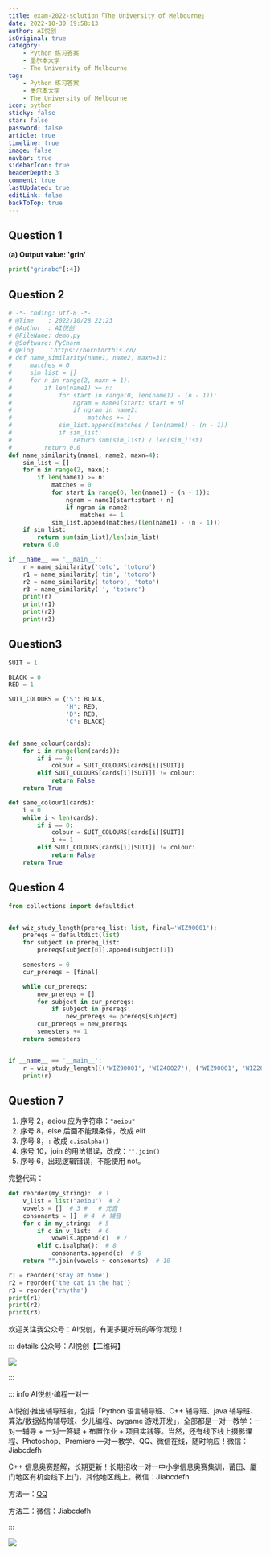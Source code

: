 ```yaml
---
title: exam-2022-solution「The University of Melbourne」
date: 2022-10-30 19:58:13
author: AI悦创
isOriginal: true
category: 
    - Python 练习答案
    - 墨尔本大学
    - The University of Melbourne
tag:
    - Python 练习答案
    - 墨尔本大学
    - The University of Melbourne
icon: python
sticky: false
star: false
password: false
article: true
timeline: true
image: false
navbar: true
sidebarIcon: true
headerDepth: 3
comment: true
lastUpdated: true
editLink: false
backToTop: true
---
```


## Question 1

**(a) Output value: 'grin'**

```python
print("grinabc"[:4])
```



## Question 2

```python
# -*- coding: utf-8 -*-
# @Time    : 2022/10/28 22:23
# @Author  : AI悦创
# @FileName: demo.py
# @Software: PyCharm
# @Blog    ：https://bornforthis.cn/
# def name_similarity(name1, name2, maxn=3):
#     matches = 0
#     sim_list = []
#     for n in range(2, maxn + 1):
#         if len(name1) >= n:
#             for start in range(0, len(name1) - (n - 1)):
#                 ngram = name1[start: start + n]
#                 if ngram in name2:
#                     matches += 1
#             sim_list.append(matches / len(name1) - (n - 1))
#             if sim_list:
#                 return sum(sim_list) / len(sim_list)
#         return 0.0
def name_similarity(name1, name2, maxn=4):
    sim_list = []
    for n in range(2, maxn):
        if len(name1) >= n:
            matches = 0
            for start in range(0, len(name1) - (n - 1)):
                ngram = name1[start:start + n]
                if ngram in name2:
                    matches += 1
            sim_list.append(matches/(len(name1) - (n - 1)))
    if sim_list:
        return sum(sim_list)/len(sim_list)
    return 0.0

if __name__ == '__main__':
    r = name_similarity('toto', 'totoro')
    r1 = name_similarity('tim', 'totoro')
    r2 = name_similarity('totoro', 'toto')
    r3 = name_similarity('', 'totoro')
    print(r)
    print(r1)
    print(r2)
    print(r3)
```

## Question3

```python
SUIT = 1

BLACK = 0
RED = 1

SUIT_COLOURS = {'S': BLACK,
                'H': RED,
                'D': RED,
                'C': BLACK}


def same_colour(cards):
    for i in range(len(cards)):
        if i == 0:
            colour = SUIT_COLOURS[cards[i][SUIT]]
        elif SUIT_COLOURS[cards[i][SUIT]] != colour:
            return False
    return True

def same_colour1(cards):
    i = 0
    while i < len(cards):
        if i == 0:
            colour = SUIT_COLOURS[cards[i][SUIT]]
            i += 1
        elif SUIT_COLOURS[cards[i][SUIT]] != colour:
            return False
    return True
```

## Question 4

```python
from collections import defaultdict


def wiz_study_length(prereq_list: list, final='WIZ90001'):
    prereqs = defaultdict(list)
    for subject in prereq_list:
        prereqs[subject[0]].append(subject[1])

    semesters = 0
    cur_prereqs = [final]

    while cur_prereqs:
        new_prereqs = []
        for subject in cur_prereqs:
            if subject in prereqs:
                new_prereqs += prereqs[subject]
        cur_prereqs = new_prereqs
        semesters += 1
    return semesters


if __name__ == '__main__':
    r = wiz_study_length([('WIZ90001', 'WIZ40027'), ('WIZ90001', 'WIZ20003')])
    print(r)
```



## Question 7

1. 序号 2，aeiou 应为字符串：`"aeiou"`
2. 序号 8，else 后面不能跟条件，改成 elif
3. 序号 8，`:` 改成 `c.isalpha()`
4. 序号 10，join 的用法错误，改成：`"".join()`
5. 序号 6，出现逻辑错误，不能使用 not。

完整代码：

```python
def reorder(my_string):  # 1
    v_list = list("aeiou")  # 2
    vowels = []  # 3 #   # 元音
    consonants = []  # 4  # 辅音
    for c in my_string:  # 5
        if c in v_list:  # 6
            vowels.append(c)  # 7
        elif c.isalpha():  # 8
            consonants.append(c)  # 9
    return "".join(vowels + consonants)  # 10

r1 = reorder('stay at home')
r2 = reorder('the cat in the hat')
r3 = reorder('rhythm')
print(r1)
print(r2)
print(r3)
```





欢迎关注我公众号：AI悦创，有更多更好玩的等你发现！

::: details 公众号：AI悦创【二维码】

![](/gzh.jpg)

:::

::: info AI悦创·编程一对一

AI悦创·推出辅导班啦，包括「Python 语言辅导班、C++ 辅导班、java 辅导班、算法/数据结构辅导班、少儿编程、pygame 游戏开发」，全部都是一对一教学：一对一辅导 + 一对一答疑 + 布置作业 + 项目实践等。当然，还有线下线上摄影课程、Photoshop、Premiere 一对一教学、QQ、微信在线，随时响应！微信：Jiabcdefh

C++ 信息奥赛题解，长期更新！长期招收一对一中小学信息奥赛集训，莆田、厦门地区有机会线下上门，其他地区线上。微信：Jiabcdefh

方法一：[QQ](http://wpa.qq.com/msgrd?v=3&uin=1432803776&site=qq&menu=yes)

方法二：微信：Jiabcdefh

:::

![](/zsxq.jpg)